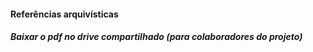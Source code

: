 #### Referências arquivísticas

##### Baixar o pdf no drive compartilhado (para colaboradores do projeto)
